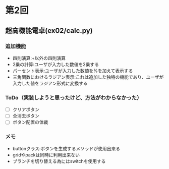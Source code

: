 # 第2回
## 超高機能電卓(ex02/calc.py)
### 追加機能
- 四則演算:+以外の四則演算
- 2乗の計算:ユーザが入力した数値を2乗する
- パーセント表示:ユーザが入力した数値を%を加えて表示する
- 三角関数におけるラジアン表示:これは追加した独特の機能であり、ユーザが入力した値をラジアン形式に変換する

### ToDo（実装しようと思ったけど、方法がわからなかった）
- [ ] クリアボタン
- [ ] 全消去ボタン
- [ ] ボタン配置の体裁

### メモ
- buttonクラス:ボタンを生成するメソッドが使用出来る
- gridやpackは同時に利用出来ない
- ブランチを切り替える為にはswitchを使用する